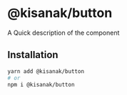 # @kisanak/button

A Quick description of the component

## Installation

```sh
yarn add @kisanak/button
# or
npm i @kisanak/button
```
